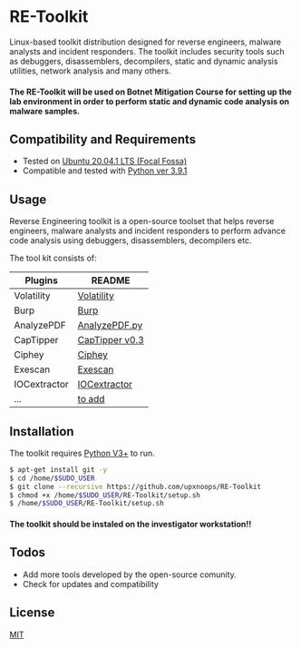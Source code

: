  RE-Toolkit
============

Linux-based toolkit distribution designed for reverse engineers, malware analysts and incident responders. The toolkit includes security tools such as debuggers, disassemblers, decompilers, static and dynamic analysis utilities, network analysis and many others. 

#### The RE-Toolkit will be used on **Botnet Mitigation Course** for setting up the lab environment in order to perform static and dynamic code analysis on malware samples.
 

Compatibility and Requirements
------------------------------
* Tested on [Ubuntu 20.04.1 LTS (Focal Fossa)](https://releases.ubuntu.com/20.04/)
* Compatible and tested with [Python ver 3.9.1](https://www.python.org/)

Usage
-----
Reverse Engineering toolkit is a open-source toolset that helps reverse engineers, malware analysts and incident responders to perform advance code analysis using debuggers, disassemblers, decompilers etc. 


The tool kit consists of:

| Plugins | README |
| ------ | ------ |
| Volatility | [Volatility](https://github.com/volatilityfoundation/volatility) |
| Burp | [Burp](https://portswigger.net/burp) |
| AnalyzePDF | [AnalyzePDF.py](https://github.com/hiddenillusion/AnalyzePDF/tree/5622db7ad3ac8ddf629fa6cf4ba46f34a2341338) |
| CapTipper | [ CapTipper v0.3](https://github.com/omriher/CapTipper) |
| Ciphey| [Ciphey](https://github.com/Ciphey/Ciphey/tree/8e22e500d5291fa686d52df2f47c234b6f469ba9) |
| Exescan | [Exescan](https://github.com/cysinfo/Exescan/tree/ad993e3aab3a25e932af083e5d06be7182411704) |
| IOCextractor | [IOCextractor](https://github.com/bworrell/IOCextractor/tree/04a4c87e9564f70469a4a23c4bccdc95c042a975) |
| ... | [to add](https://google.com) |


Installation
-----
The toolkit requires [Python V3+](https://www.python.org/) to run.

```sh
$ apt-get install git -y
$ cd /home/$SUDO_USER
$ git clone --recursive https://github.com/upxnoops/RE-Toolkit
$ chmod +x /home/$SUDO_USER/RE-Toolkit/setup.sh
$ /home/$SUDO_USER/RE-Toolkit/setup.sh
```

#### The toolkit should be instaled on the investigator workstation!!


Todos
-----
* Add more tools developed by the open-source comunity. 
* Check for updates and compatibility 

License
-----
[MIT](https://en.wikipedia.org/wiki/MIT_License)
